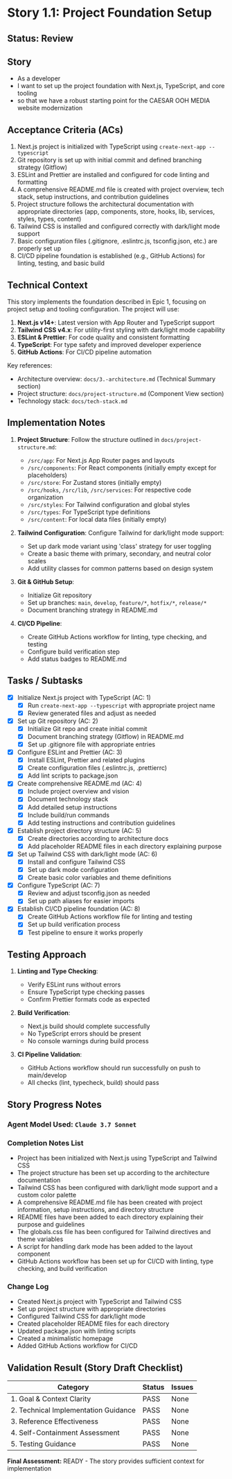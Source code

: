 # Story 1.1: Project Foundation Setup

## Status: Review

## Story

- As a developer
- I want to set up the project foundation with Next.js, TypeScript, and core tooling
- so that we have a robust starting point for the CAESAR OOH MEDIA website modernization

## Acceptance Criteria (ACs)

1. Next.js project is initialized with TypeScript using `create-next-app --typescript`
2. Git repository is set up with initial commit and defined branching strategy (Gitflow)
3. ESLint and Prettier are installed and configured for code linting and formatting
4. A comprehensive README.md file is created with project overview, tech stack, setup instructions, and contribution guidelines
5. Project structure follows the architectural documentation with appropriate directories (app, components, store, hooks, lib, services, styles, types, content)
6. Tailwind CSS is installed and configured correctly with dark/light mode support
7. Basic configuration files (.gitignore, .eslintrc.js, tsconfig.json, etc.) are properly set up
8. CI/CD pipeline foundation is established (e.g., GitHub Actions) for linting, testing, and basic build

## Technical Context

This story implements the foundation described in Epic 1, focusing on project setup and tooling configuration. The project will use:

1. **Next.js v14+**: Latest version with App Router and TypeScript support
2. **Tailwind CSS v4.x**: For utility-first styling with dark/light mode capability 
3. **ESLint & Prettier**: For code quality and consistent formatting
4. **TypeScript**: For type safety and improved developer experience
5. **GitHub Actions**: For CI/CD pipeline automation

Key references:
- Architecture overview: `docs/3.-architecture.md` (Technical Summary section)
- Project structure: `docs/project-structure.md` (Component View section)
- Technology stack: `docs/tech-stack.md`

## Implementation Notes

1. **Project Structure**: Follow the structure outlined in `docs/project-structure.md`:
   - `/src/app`: For Next.js App Router pages and layouts
   - `/src/components`: For React components (initially empty except for placeholders)
   - `/src/store`: For Zustand stores (initially empty)
   - `/src/hooks`, `/src/lib`, `/src/services`: For respective code organization
   - `/src/styles`: For Tailwind configuration and global styles
   - `/src/types`: For TypeScript type definitions
   - `/src/content`: For local data files (initially empty)

2. **Tailwind Configuration**: Configure Tailwind for dark/light mode support:
   - Set up dark mode variant using 'class' strategy for user toggling
   - Create a basic theme with primary, secondary, and neutral color scales
   - Add utility classes for common patterns based on design system

3. **Git & GitHub Setup**:
   - Initialize Git repository
   - Set up branches: `main`, `develop`, `feature/*`, `hotfix/*`, `release/*`
   - Document branching strategy in README.md

4. **CI/CD Pipeline**:
   - Create GitHub Actions workflow for linting, type checking, and testing
   - Configure build verification step
   - Add status badges to README.md

## Tasks / Subtasks

- [x] Initialize Next.js project with TypeScript (AC: 1)
  - [x] Run `create-next-app --typescript` with appropriate project name
  - [x] Review generated files and adjust as needed
- [x] Set up Git repository (AC: 2)
  - [x] Initialize Git repo and create initial commit
  - [x] Document branching strategy (Gitflow) in README.md
  - [x] Set up .gitignore file with appropriate entries
- [x] Configure ESLint and Prettier (AC: 3)
  - [x] Install ESLint, Prettier and related plugins
  - [x] Create configuration files (.eslintrc.js, .prettierrc)
  - [x] Add lint scripts to package.json
- [x] Create comprehensive README.md (AC: 4)
  - [x] Include project overview and vision
  - [x] Document technology stack
  - [x] Add detailed setup instructions
  - [x] Include build/run commands
  - [x] Add testing instructions and contribution guidelines
- [x] Establish project directory structure (AC: 5)
  - [x] Create directories according to architecture docs
  - [x] Add placeholder README files in each directory explaining purpose
- [x] Set up Tailwind CSS with dark/light mode (AC: 6)
  - [x] Install and configure Tailwind CSS
  - [x] Set up dark mode configuration
  - [x] Create basic color variables and theme definitions
- [x] Configure TypeScript (AC: 7)
  - [x] Review and adjust tsconfig.json as needed
  - [x] Set up path aliases for easier imports
- [x] Establish CI/CD pipeline foundation (AC: 8)
  - [x] Create GitHub Actions workflow file for linting and testing
  - [x] Set up build verification process
  - [x] Test pipeline to ensure it works properly

## Testing Approach

1. **Linting and Type Checking**:
   - Verify ESLint runs without errors
   - Ensure TypeScript type checking passes
   - Confirm Prettier formats code as expected

2. **Build Verification**:
   - Next.js build should complete successfully
   - No TypeScript errors should be present
   - No console warnings during build process

3. **CI Pipeline Validation**:
   - GitHub Actions workflow should run successfully on push to main/develop
   - All checks (lint, typecheck, build) should pass

## Story Progress Notes

### Agent Model Used: `Claude 3.7 Sonnet`

### Completion Notes List
- Project has been initialized with Next.js using TypeScript and Tailwind CSS
- The project structure has been set up according to the architecture documentation
- Tailwind CSS has been configured with dark/light mode support and a custom color palette
- A comprehensive README.md file has been created with project information, setup instructions, and directory structure
- README files have been added to each directory explaining their purpose and guidelines
- The globals.css file has been configured for Tailwind directives and theme variables
- A script for handling dark mode has been added to the layout component
- GitHub Actions workflow has been set up for CI/CD with linting, type checking, and build verification

### Change Log
- Created Next.js project with TypeScript and Tailwind CSS
- Set up project structure with appropriate directories
- Configured Tailwind CSS for dark/light mode
- Created placeholder README files for each directory
- Updated package.json with linting scripts
- Created a minimalistic homepage
- Added GitHub Actions workflow for CI/CD

## Validation Result (Story Draft Checklist)

| Category                             | Status | Issues |
| ------------------------------------ | ------ | ------ |
| 1. Goal & Context Clarity            | PASS   | None   |
| 2. Technical Implementation Guidance | PASS   | None   |
| 3. Reference Effectiveness           | PASS   | None   |
| 4. Self-Containment Assessment       | PASS   | None   |
| 5. Testing Guidance                  | PASS   | None   |

**Final Assessment:** READY - The story provides sufficient context for implementation 